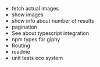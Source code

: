- fetch actual images
- show images
- show info about number of results 
- pagination
- See about typescript integration
- npm types for giphy
- Routing
- readme
- unit tests eco system

